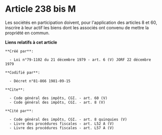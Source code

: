 # Article 238 bis M

Les sociétés en participation doivent, pour l'application des articles 8 et 60, inscrire à leur actif les biens dont les
associés ont convenu de mettre la propriété en commun.

**Liens relatifs à cet article**

	**Créé par**:

	  - Loi n°79-1102 du 21 décembre 1979 - art. 6 (V) JORF 22 décembre 1979

	**Codifié par**:

	  - Décret n°81-866 1981-09-15

	**Cite**:

	  - Code général des impôts, CGI. - art. 60 (V)
	  - Code général des impôts, CGI. - art. 8 (V)

	**Cité par**:

	  - Code général des impôts, CGI. - art. 8 quinquies (V)
	  - Livre des procédures fiscales - art. L52 A (V)
	  - Livre des procédures fiscales - art. L57 A (V)
